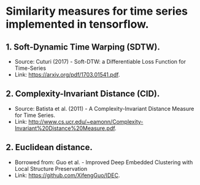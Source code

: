 # Similarity measures for time series implemented in tensorflow.
## 1. Soft-Dynamic Time Warping (SDTW).
  - Source: Cuturi (2017) - Soft-DTW: a Differentiable Loss Function for Time-Series
  - Link: https://arxiv.org/pdf/1703.01541.pdf. 
## 2. Complexity-Invariant Distance (CID).
  - Source: Batista et al. (2011) - A Complexity-Invariant Distance Measure for Time Series.
  - Link: http://www.cs.ucr.edu/~eamonn/Complexity-Invariant%20Distance%20Measure.pdf.
## 2. Euclidean distance.
  - Borrowed from: Guo et al. - Improved Deep Embedded Clustering with Local Structure Preservation
  - Link: https://github.com/XifengGuo/IDEC.
